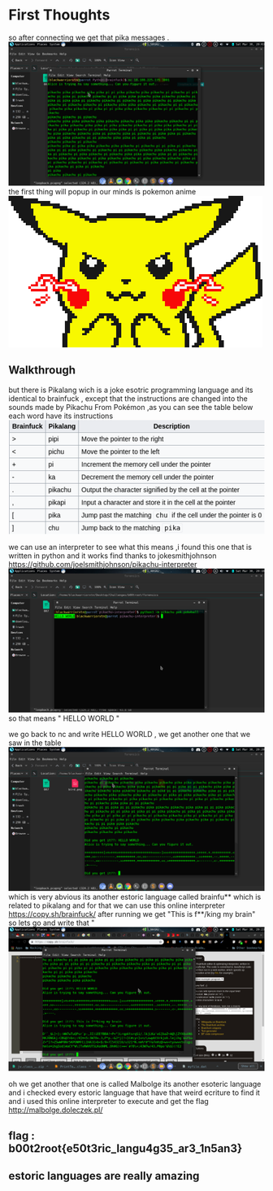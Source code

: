# First Thoughts
<p align="center">


so after connecting we get that pika messages .
<img src="nc.png"/>
the first thing will popup in our minds is pokemon anime
<img src="shock.gif" />
</p>



## Walkthrough
<p>
 but there is Pikalang wich is a joke esotric programming language and its identical to brainfuck , except that the instructions are changed into the sounds made by Pikachu From Pokémon ,as you can see the table below each word have its instructions 
 <img src="pikalang.png"/>
 
 we can use an interpreter to see what this means ,i found this one that is written in python and it works find thanks to 
 jokesmithjohnson 
 https://github.com/joelsmithjohnson/pikachu-interpreter
 <img src="Hello World.png"/>
 so that means " HELLO WORLD "
 
 we go back to nc and write HELLO WORLD , we get another one that we saw in the  table 
 <img src="brain.png"/>
 which is very abvious its another estoric language called brainfu** which is related to pikalang 
 and for that we can use this online interpreter https://copy.sh/brainfuck/
 after running we get "This is f**/king my brain" so lets go and write that "
 <img src="brainoutput.png"/>
 
 oh we get another that one is called Malbolge its another esoteric language and i checked every estoric language that have that weird ecriture to find it 
 and i used this online interpreter to execute and get the flag 
 http://malbolge.doleczek.pl/
## flag : b00t2root{e50t3ric_langu4g35_ar3_1n5an3}
## estoric languages are really amazing 
